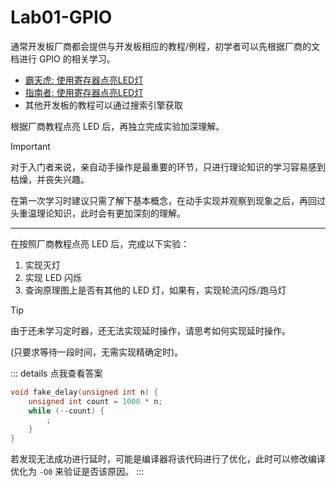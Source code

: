 # Lab01-GPIO

通常开发板厂商都会提供与开发板相应的教程/例程，初学者可以先根据厂商的文档进行 GPIO 的相关学习。
- [霸天虎: 使用寄存器点亮LED灯](https://doc.embedfire.com/mcu/stm32/f407batianhu/std/zh/latest/book/LED_register.html)
- [指南者: 使用寄存器点亮LED灯](https://doc.embedfire.com/mcu/stm32/f103zhinanzhe/std/zh/latest/book/LED_register.html)
- 其他开发板的教程可以通过搜索引擎获取

根据厂商教程点亮 LED 后，再独立完成实验加深理解。

> [!IMPORTANT]
> 对于入门者来说，亲自动手操作是最重要的环节，只进行理论知识的学习容易感到枯燥，并丧失兴趣。
>
> 在第一次学习时建议只需了解下基本概念，在动手实现并观察到现象之后，再回过头重温理论知识，此时会有更加深刻的理解。

---

在按照厂商教程点亮 LED 后，完成以下实验：

1. 实现灭灯
2. 实现 LED 闪烁
3. 查询原理图上是否有其他的 LED 灯，如果有，实现轮流闪烁/跑马灯

> [!TIP]
> 由于还未学习定时器，还无法实现延时操作，请思考如何实现延时操作。
> 
> (只要求等待一段时间，无需实现精确定时)。

::: details 点我查看答案
```c
void fake_delay(unsigned int n) {
    unsigned int count = 1000 * n;
    while (--count) {
        ;
    }
}
```

若发现无法成功进行延时，可能是编译器将该代码进行了优化，此时可以修改编译优化为 `-O0` 来验证是否该原因。
:::
